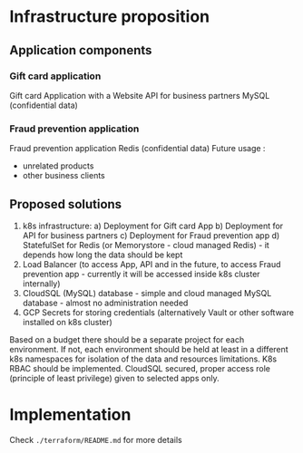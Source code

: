 # Infrastructure proposition

## Application components
### Gift card application
Gift card Application with a Website
API for business partners
MySQL (confidential data)

### Fraud prevention application
Fraud prevention application
Redis (confidential data)
Future usage :
- unrelated products
- other business clients

## Proposed solutions

1) k8s infrastructure: 
    a) Deployment for Gift card App
    b) Deployment for API for business partners
    c) Deployment for Fraud prevention app
    d) StatefulSet for Redis (or Memorystore - cloud managed Redis) - it depends how long the data should be kept
2) Load Balancer (to access App, API and in the future, to access Fraud prevention app - currently it will be accessed inside k8s cluster internally)
3) CloudSQL (MySQL) database - simple and cloud managed MySQL database - almost no administration needed
4) GCP Secrets for storing credentials (alternatively Vault or other software installed on k8s cluster)

Based on a budget there should be a separate project for each environment. If not, each environment should be held at least in a different k8s namespaces for isolation of the data and resources limitations. K8s RBAC should be implemented.
CloudSQL secured, proper access role (principle of least privilege) given to selected apps only.

# Implementation
Check `./terraform/README.md` for more details